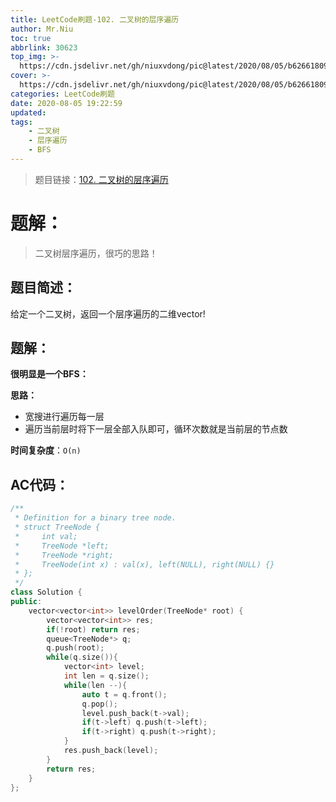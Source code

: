 ```yaml
---
title: LeetCode刷题-102. 二叉树的层序遍历
author: Mr.Niu
toc: true
abbrlink: 30623
top_img: >-
  https://cdn.jsdelivr.net/gh/niuxvdong/pic@latest/2020/08/05/b62661809721f498c6281815e1c045c3.png
cover: >-
  https://cdn.jsdelivr.net/gh/niuxvdong/pic@latest/2020/08/05/b62661809721f498c6281815e1c045c3.png
categories: LeetCode刷题
date: 2020-08-05 19:22:59
updated:
tags:
	- 二叉树
	- 层序遍历
	- BFS
---
```








> 题目链接：[102. 二叉树的层序遍历](https://leetcode-cn.com/problems/binary-tree-level-order-traversal/)



# 题解：



> 二叉树层序遍历，很巧的思路！



## 题目简述：





给定一个二叉树，返回一个层序遍历的二维vector!



## 题解：

**很明显是一个BFS：**

**思路：**

- 宽搜进行遍历每一层
- 遍历当前层时将下一层全部入队即可，循环次数就是当前层的节点数



**时间复杂度**：`O(n)`

## AC代码：



```c++
/**
 * Definition for a binary tree node.
 * struct TreeNode {
 *     int val;
 *     TreeNode *left;
 *     TreeNode *right;
 *     TreeNode(int x) : val(x), left(NULL), right(NULL) {}
 * };
 */
class Solution {
public:
    vector<vector<int>> levelOrder(TreeNode* root) {
        vector<vector<int>> res;
        if(!root) return res;
        queue<TreeNode*> q;
        q.push(root);
        while(q.size()){
            vector<int> level;
            int len = q.size();
            while(len --){
                auto t = q.front();
                q.pop();
                level.push_back(t->val);
                if(t->left) q.push(t->left);
                if(t->right) q.push(t->right);
            }
            res.push_back(level);
        }
        return res;
    }
};
```



